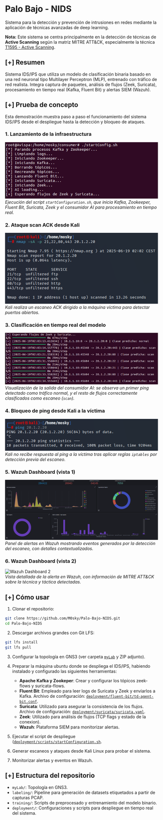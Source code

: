 # Palo Bajo - NIDS

Sistema para la detección y prevención de intrusiones en redes mediante la aplicación de técnicas avanzadas de deep learning.

**Nota:** Este sistema se centra principalmente en la detección de técnicas de **Active Scanning** según la matriz MITRE ATT&CK, especialmente la técnica [T1595 - Active Scanning](https://attack.mitre.org/techniques/T1595/).

## [+] Resumen

Sistema IDS/IPS que utiliza un modelo de clasificación binaria basado en una red neuronal tipo Multilayer Perceptron (MLP), entrenado con tráfico de red realista. Integra captura de paquetes, análisis de flujos (Zeek, Suricata), procesamiento en tiempo real (Kafka, Fluent Bit) y alertas SIEM (Wazuh).

## [+] Prueba de concepto

Esta demostración muestra paso a paso el funcionamiento del sistema IDS/IPS desde el despliegue hasta la detección y bloqueo de ataques.

### 1. Lanzamiento de la infraestructura

![Inicio de servicios](./images/iniciarServicios.PNG)  
_Ejecución del script `startConfiguration.sh`, que inicia Kafka, Zookeeper, Fluent Bit, Suricata, Zeek y el consumidor AI para procesamiento en tiempo real._

### 2. Ataque scan ACK desde Kali

![Escaneo ACK desde Kali](./images/scanACK.PNG)  
_Kali realiza un escaneo ACK dirigido a la máquina víctima para detectar puertos abiertos._

### 3. Clasificación en tiempo real del modelo

![Clasificación en tiempo real](./images/clasificacion.PNG)  
_Visualización de la salida del consumidor AI: se observa un primer ping detectado como tráfico normal, y el resto de flujos correctamente clasificados como escaneo (`scan`)._

### 4. Bloqueo de ping desde Kali a la víctima

![Ping bloqueado](./images/noPing.PNG)  
_Kali no recibe respuesta al ping a la víctima tras aplicar reglas `iptables` por detección previa del escaneo._

### 5. Wazuh Dashboard (vista 1)

![Wazuh Dashboard 1](./images/wazuhDashboard1.PNG)  
_Panel de alertas en Wazuh mostrando eventos generados por la detección del escaneo, con detalles contextualizados._

### 6. Wazuh Dashboard (vista 2)

![Wazuh Dashboard 2](./images/6_wazuh_alert_2.png)  
_Vista detallada de la alerta en Wazuh, con información de MITRE ATT&CK sobre la técnica y táctica detectadas._

## [+] Cómo usar

1. Clonar el repositorio:

```bash
git clone https://github.com/M0sky/Palo-Bajo-NIDS.git
cd Palo-Bajo-NIDS
```

2. Descargar archivos grandes con Git LFS:

```bash
git lfs install
git lfs pull
```

3. Configurar la topología en GNS3 (ver carpeta [`myLab`](./myLab/) y ZIP adjunto).
4. Preparar la máquina ubuntu donde se despliega el IDS/IPS, habiendo instalado y configurado las siguientes herramientas:
    - **Apache Kafka y Zookeper**: Crear y configurar los tópicos zeek-flows y suricata-flows.
    - **Fluent Bit**: Empleado para leer logs de Suricata y Zeek y enviarlos a Kafka. Archivo de configuración: [`deployment/fluent-bit/td-agent-bit.conf`](./deployment/fluent-bit/td-agent-bit.conf).
    - **Suricata**: Utilizado para asegurar la consistencia de los flujos. Archivo de configuración: [`deployment/suricata/suricata.yaml`](./deployment/suricata/suricata.yaml).
    - **Zeek**: Utilizado para análisis de flujos (TCP flags y estado de la conexion).
    - **Wazuh**: Plataforma SIEM para monitorizar alertas.

5. Ejecutar el script de despliegue ([`deployment/scripts/startConfiguration.sh`](./deployment/scripts/startConfiguration.sh).
6. Generar escaneos y ataques desde Kali Linux para probar el sistema.
7. Monitorizar alertas y eventos en Wazuh.

## [+] Estructura del repositorio

- `myLab/`: Topología en GNS3.
- `labeling/`: Pipeline para generación de datasets etiquetados a partir de capturas PCAP.
- `training/`: Scripts de preprocesado y entrenamiento del modelo binario.
- `deployment/`: Configuraciones y scripts para despliegue en tiempo real del sistema.
